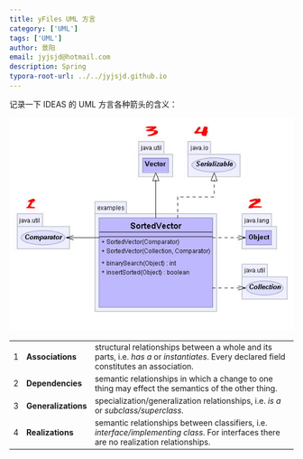 ```yaml
---
title: yFiles UML 方言
category: ['UML']
tags: ['UML']
author: 景阳
email: jyjsjd@hotmail.com
description: Spring
typora-root-url: ../../jyjsjd.github.io
---
```


记录一下 IDEAS 的 UML 方言各种箭头的含义：

![yFiles_UML](/assets/img/yFiles_UML.jpg)

|      |                     |                                                              |
| ---- | ------------------- | ------------------------------------------------------------ |
| 1    | **Associations**    | structural relationships between a whole and its parts, i.e. *has a* or *instantiates*. Every declared field constitutes an association. |
| 2    | **Dependencies**    | semantic relationships in which a change to one thing may effect the semantics of the other thing. |
| 3    | **Generalizations** | specialization/generalization relationships, i.e. *is a* or *subclass/superclass*. |
| 4    | **Realizations**    | semantic relationships between classifiers, i.e. *interface/implementing class*. For interfaces there are no realization relationships. |
